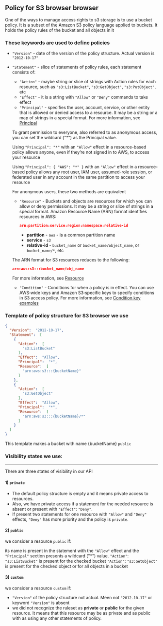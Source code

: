 ## Policy for S3 browser browser

One of the ways to manage access rights to s3 storage is to use a bucket policy. It is a subset of the Amazon S3 policy language applied to buckets. It holds the policy rules of the bucket and all objects in it

### These keywords are used to define policies

- `"Version"` - date of the version of the policy structure. Actual version is `"2012-10-17"`
- `"Statement"` - slice of statements of policy rules, each statement consists of:
    - `"Action"` - maybe string or slice of strings with Action rules for each resource, such as `"s3:ListBucket"`, `"s3:GetObject"`, `"s3:PutObject"`, etc
    - `"Effect"` - it is a string with `"Allow"` or `"Deny"` commands to take effect
    - `"Principal"` - specifies the user, account, service, or other entity that is allowed or denied access to a resource. It may be a string or a map of strings in a special format. For more information, see [Principal](https://docs.aws.amazon.com/AmazonS3/latest/userguide/s3-bucket-user-policy-specifying-principal-intro.html)
    
    To grant permission to everyone, also referred to as anonymous access, you can set the wildcard ("*") as the Principal value.

    Using `"Principal": "*"` with an `"Allow"` effect in a resource-based policy allows anyone, even if they’re not signed in to AWS, to access your resource

    Using `"Principal": { "AWS": "*" }` with an `"Allow"` effect in a resource-based policy allows any root user, IAM user, assumed-role session, or federated user in any account in the same partition to access your resource
        
    For anonymous users, these two methods are equivalent

    - `"Resource"` - Buckets and objects are resources for which you can allow or deny permissions. It may be a string or slice of strings in a special format.
    Amazon Resource Name (ARN) format identifies resources in AWS:
        ```json
        arn:partition:service:region:namespace:relative-id
        ```
        - __partition__ - `aws` - is a common partition name
        - __service__ - `s3`
        - __relative-id__ - `bucket_name` or `bucket_name/object_name`, or `bucket_name/*`, etc
    
    The ARN format for S3 resources reduces to the following:
    ```json
    arn:aws:s3:::bucket_name/obj_name
    ```
    For more information, see [Resource](https://docs.aws.amazon.com/AmazonS3/latest/userguide/s3-arn-format.html)
    - `"Condition"` - Conditions for when a policy is in effect. You can use AWS‐wide keys and Amazon S3‐specific keys to specify conditions in S3 access policy. For more information, see [Condition key examples](https://docs.aws.amazon.com/AmazonS3/latest/userguide/amazon-s3-policy-keys.html)

### Template of policy structure for S3 browser we use

```json
{
  "Version":  "2012-10-17",
  "Statement":  [
    {
      "Action":  [
        "s3:ListBucket"
      ],
      "Effect":  "Allow",
      "Principal":  "*",
      "Resource":  [
        "arn:aws:s3:::{bucketName}"
      ]
    },
    {
      "Action":  [
        "s3:GetObject"
      ],
      "Effect":  "Allow",
      "Principal":  "*",
      "Resource":  [
        "arn:aws:s3:::{bucketName}/*"
      ]
    }
  ]
}
```

This template makes a bucket with name {bucketName} `public`

### Visibility states we use:

---

There are three states of visibility in our API

#### 1) `private`

- The default policy structure is empty and it means private access to resources.  
- Also, we have private access if a statement for the needed resource is absent or present with `"Effect"`: `"Deny"`.
- If present two statements for one resource with `"Allow"` and `"Deny"` effects, `"Deny"` has more priority and the policy is `private`.

#### 2) `public`

we consider a resource `public` if:

its name is present in the statement with the `"Allow"` effect and the `"Principal"` section presents a wildcard ("*") value.
`"Action"`: `"s3:ListBucket"` is present for the checked bucket
`"Action"`: `"s3:GetObject"` is present for the checked object or for all objects in a bucket

#### 3) `custom`

we consider a resource `custom` if:

- `"Version"` of the policy structure not actual. Meen not `"2012-10-17"` or keyword `"Version"` is absent
- we did not recognize the ruleset as __private__ or __public__ for the given resource. It means that this resource may be as private and as public with as using any other statements of policy.

